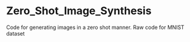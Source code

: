 # Zero_Shot_Image_Synthesis
Code for generating images in a zero shot manner. Raw code for MNIST dataset
